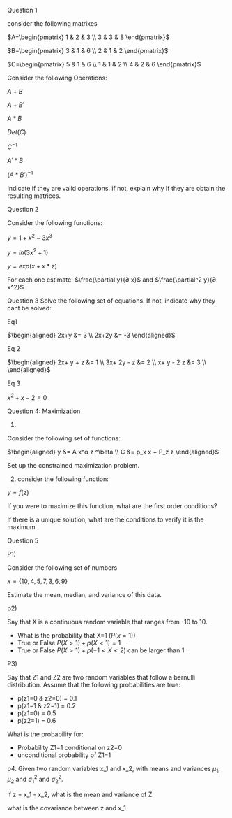 Question 1

consider the following matrixes

$A=\begin{pmatrix} 1 & 2 & 3 \\
3 & 3 & 8
\end{pmatrix}$

$B=\begin{pmatrix} 3 & 1 & 6 \\
2 & 1 & 2
\end{pmatrix}$

$C=\begin{pmatrix} 5 & 1 & 6 \\
1 & 1 & 2 \\
4 & 2 & 6
\end{pmatrix}$

Consider the following Operations:

$A + B$

$A + B'$

$A * B$

$Det(C)$

$C^{-1}$

$A' * B$

$(A * B')^{-1}$

Indicate if they are valid operations. if not, explain why
If they are obtain the resulting matrices.

Question 2

Consider the following functions:

$y=1+x^2-3x^3$

$y=ln(3x^2+1)$

$y=exp(x+x*z)$

For each one estimate: $\frac{\partial y}{∂ x}$ and  $\frac{\partial^2 y}{∂ x^2}$

Question 3
Solve the following set of equations. If not, indicate why they cant be solved:

Eq1

$\begin{aligned}
2x+y  &=  3 \\
2x+2y &= -3
\end{aligned}$

Eq 2

$\begin{aligned}
2x+ y + z &= 1 \\
3x+ 2y - z &= 2 \\
 x+ y - 2 z &= 3 \\
\end{aligned}$

Eq 3

$x^2 + x - 2 =0$

Question 4: Maximization

1)
Consider the following set of functions:

$\begin{aligned}
y &= A  x^α z ^\beta \\
C &= p_x x + P_z z
\end{aligned}$

Set up the constrained maximization problem.


2) consider the following function:

$y = f(z)$

If you were to maximize this function, what are the first order conditions?

If there is a unique solution, what are the conditions to verify it is the maximum.

Question 5

P1)

Consider the following set of numbers

$x = \{10, 4, 5, 7, 3, 6, 9\}$

Estimate the mean, median, and variance of this data.

p2)

Say that X is a continuous random variable that ranges from -10 to 10.

 - What is the probability that X=1 ($P(x=1)$)
 - True or False $P(X>1) + p(X<1)=1$
 - True or False $P(X>1) + p(-1<X<2)$ can be larger than 1.

P3)

Say that Z1 and Z2 are two random variables that follow a bernulli distribution. Assume that the following probabilities are true:

- p(z1=0 \& z2=0) = 0.1
- p(z1=1 \& z2=1) = 0.2
- p(z1=0) = 0.5
- p(z2=1) = 0.6

What is the probability for:

- Probability Z1=1 conditional on z2=0
- unconditional probability of Z1=1

p4. Given two random variables x_1 and x_2, with means and variances $\mu_1$, $\mu_2$ and $\sigma^2_1$ and $\sigma^2_2$.

if z = x_1 - x_2, what is the mean and variance of Z

what is the covariance between z and x_1.






